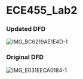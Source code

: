 # ECE455_Lab2

### Updated DFD
![IMG_BC6219AE1E4D-1](https://user-images.githubusercontent.com/68630621/225779672-31032a4d-a50b-4cf9-b910-762737eaf7fb.jpeg)


### Original DFD
![IMG_E031EECA0184-1](https://user-images.githubusercontent.com/68630621/224197079-639e76f6-4e67-44d4-a960-10190bb176f7.jpeg)
